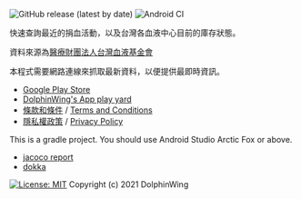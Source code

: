 ![GitHub release (latest by date)](https://img.shields.io/github/v/release/DolphinWing/BloodServiceApp?logo=github) ![Android CI](https://github.com/DolphinWing/BloodServiceApp/workflows/Android%20CI/badge.svg)

快速查詢最近的捐血活動，以及台灣各血液中心目前的庫存狀態。

資料來源為[醫療財團法人台灣血液基金會](http://www.blood.org.tw/)

本程式需要網路連線來抓取最新資料，以便提供最即時資訊。

* [Google Play Store](https://play.google.com/store/apps/details?id=dolphin.android.apps.BloodServiceApp)
* [DolphinWing's App play yard](http://dolphinwing74.wordpress.com/2014/11/06/android-blood-service-app/)
* [條款和條件](https://dolphinwing.github.io/BloodServiceApp/app/src/main/assets/terms_of_use_tw.md) / [Terms and Conditions](https://dolphinwing.github.io/BloodServiceApp/app/src/main/assets/terms_of_use_en.md)
* [隱私權政策](https://dolphinwing.github.io/BloodServiceApp/app/src/main/assets/privacy_tw.md) / [Privacy Policy](https://dolphinwing.github.io/BloodServiceApp/app/src/main/assets/privacy_en.md)

This is a gradle project. You should use Android Studio Arctic Fox or above.
* [jacoco report](https://dolphinwing.github.io/BloodServiceApp/jacoco/index.html)
* [dokka](https://dolphinwing.github.io/BloodServiceApp/dokka/index.html)

[![License: MIT](https://img.shields.io/github/license/DolphinWing/BloodServiceApp)](https://opensource.org/licenses/MIT) Copyright (c) 2021 DolphinWing

